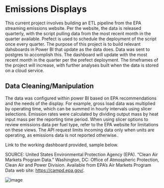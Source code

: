 # Emissions Displays

This current project involves building an ETL pipeline from the EPA streaming emissions website. Per the website, the data is released quarterly, with the script pulling data from the most recent month in the quarter available.
Prefect is used to schedule the deployment of the script once every quarter. The purpose of this project is to build relevant dahsboards in Power BI that update as the data does. Data was sent to postgres to accomplish this.
The dashboard will update with the most recent month in the quarter per the prefect deployment. The timeframes of the project will increase, with further analyses built when the data is stored on a cloud service. 

## Data Cleaning/Manipulation

The data was configured within power BI based on EPA recommendations and the needs of the display. For example, gross load data was multiplied by operating time, which can be summed in hourly intervals using slicer selections. Emission rates were calculated by dividing output mass by heat input mass per the reporting time period. When using slicer options to review emissions data per fuel type, refer to the EPA website for limitations on these views. The API request limits incoming data only when units are operating, as emissions data is not reported otherwise.  

Link to the working dashboard provided, sample below.

SOURCE: United States Environmental Protection Agency (EPA). “Clean Air Markets Program Data.” Washington, DC: Office of Atmospheric Protection, Clean Air and Power Division. Available from EPA’s Air Markets Program Data web site: https://campd.epa.gov/.

![image](https://github.com/user-attachments/assets/5e22ebba-85bf-4928-9d0c-73b1b53067ee)
